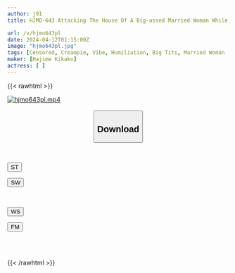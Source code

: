 ```yaml
---
author: j91
title: HJMO-643 Attacking The House Of A Big-assed Married Woman While Her Husband Is Away! T-back Wife Fixed Vibrator DE Domino Toppling If You Can Line Up The Dominoes And Knock Them Down Within The Time Limit, You Will Win 1 Million Yen! Punishment Game Where You Are Immediately Creampied If You Fail The Challenge! 3

url: /v/hjmo643pl
date: 2024-04-12T01:15:00Z
image: "hjmo643pl.jpg"
tags: [Censored, Creampie, Vibe, Humiliation, Big Tits, Married Woman	]
maker: [Hajime Kikaku]
actress: [ ]
---
```



{{< rawhtml >}}

<div class="video" data-videoid="GJyRZmD2AWi1RVj">
    <a href="javascript:;">
        <img src="/v/hjmo643pl/hjmo643pl.jpg" width="WIDTH" height="HEIGHT" alt="hjmo643pl.mp4" loading="lazy">
    </a>
</div>

<script type="text/javascript" src="https://j91.asia/asset/on-demand-st.js"></script>

<br>
  <link rel="stylesheet" href="https://j91.asia/asset/bs5.css">
  
  <center>
  <button class="btn btn-primary" type="button" data-bs-toggle="collapse" data-bs-target=".multi-collapse" aria-expanded="false" aria-controls="multiCollapseExample1 multiCollapseExample2"><h2>Download</h2></button></center>
</p>
<div class="row">
  <div class="col">
    <div class="collapse multi-collapse" id="multiCollapseExample1">
      <div class="card card-body">
	      	      <br>
<div class="buttons">  
<p><a href="https://streamtape.to/v/GJyRZmD2AWi1RVj" target="_blank"><button class="btn-hover color-3"><i class="fa fa-download"></i> ST</button></a></p>
<p><a href="https://asnwish.com/okfo31zhm651" target="_blank"><button class="btn-hover color-2"><i class="fa fa-download"></i> SW</button></a></p></div>
    </div>
  </div>
</div>
  <div class="col">
    <div class="collapse multi-collapse" id="multiCollapseExample2">
      <div class="card card-body">
	      <br>
<div class="buttons">
<p><a href="https://wolfstream.tv/gzpufackt5x9"><button class="btn-hover color-9"><i class="fa fa-download"></i> WS</button></a></p>
<p><a href="https://filemoon.sx/d/2iwae2omzhpu"><button class="btn-hover color-8"><i class="fa fa-download"></i> FM</button></a></p></div>
<br><br>
      </div>
    </div>
  </div>
</div>

{{< /rawhtml >}}